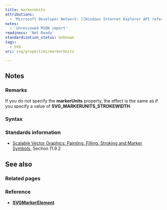 ```yaml
---
title: markerUnits
attributions:
  - 'Microsoft Developer Network: [[Windows Internet Explorer API reference](http://msdn.microsoft.com/en-us/library/ie/hh828809%28v=vs.85%29.aspx) Article]'
notes:
  - 'Unreviewed MSDN import'
readiness: 'Not Ready'
standardization_status: Unknown
tags:
  - SVG
uri: svg/properties/markerUnits

---
```

## Notes

### Remarks

If you do not specify the **markerUnits** property, the effect is the same as if you specify a value of **SVG\_MARKERUNITS\_STROKEWIDTH**.

### Syntax

### Standards information

-   [Scalable Vector Graphics: Painting, Filling, Stroking and Marker Symbols](http://go.microsoft.com/fwlink/p/?linkid=199816), Section 11.9.2

## See also

### Related pages

### Reference

-   [**SVGMarkerElement**](/svg/elements/marker)

